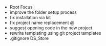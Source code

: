 -  Root Focus
  - improve the folder setup process
  - fix installation via kit
  - fix project name replacement @
  - suggest opening code in the new project
  - rewrite templating using git project templates
  - .gitignore DS_Store
